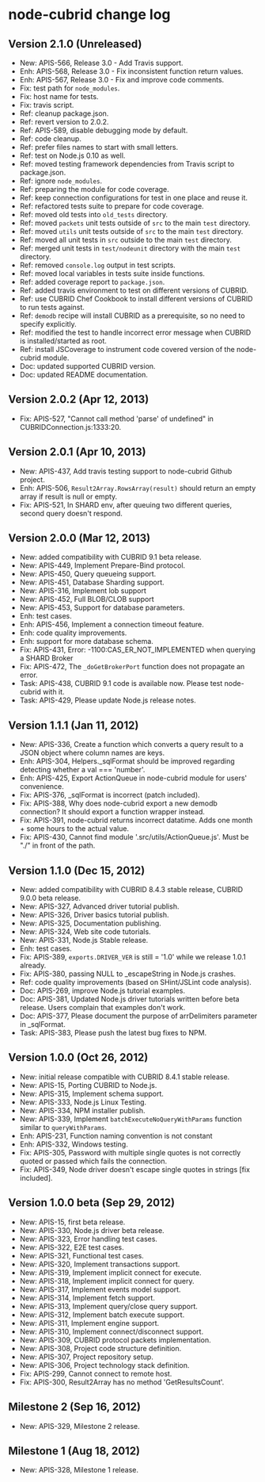 # node-cubrid change log

## Version 2.1.0 (Unreleased)

- New: APIS-566, Release 3.0 - Add Travis support.
- Enh: APIS-568, Release 3.0 - Fix inconsistent function return values.
- Enh: APIS-567, Release 3.0 - Fix and improve code comments.
- Fix: test path for `node_modules`.
- Fix: host name for tests.
- Fix: travis script.
- Ref: cleanup package.json.
- Ref: revert version to 2.0.2.
- Ref: APIS-589, disable debugging mode by default.
- Ref: code cleanup.
- Ref: prefer files names to start with small letters.
- Ref: test on Node.js 0.10 as well.
- Ref: moved testing framework dependencies from Travis script to package.json.
- Ref: ignore `node_modules`.
- Ref: preparing the module for code coverage.
- Ref: keep connection configurations for test in one place and reuse it.
- Ref: refactored tests suite to prepare for code coverage.
- Ref: moved old tests into `old_tests` directory.
- Ref: moved `packets` unit tests outside of `src` to the main `test` directory.
- Ref: moved `utils` unit tests outside of `src` to the main `test` directory.
- Ref: moved all unit tests in `src` outside to the main `test` directory.
- Ref: merged unit tests in `test/nodeunit` directory with the main `test` directory.
- Ref: removed `console.log` output in test scripts.
- Ref: moved local variables in tests suite inside functions.
- Ref: added coverage report to `package.json`.
- Ref: added travis environment to test on different versions of CUBRID.
- Ref: use CUBRID Chef Cookbook to install different versions of CUBRID to run tests against.
- Ref: `demodb` recipe will install CUBRID as a prerequisite, so no need to specify explicitly.
- Ref: modified the test to handle incorrect error message when CUBRID is installed/started as root.
- Ref: install JSCoverage to instrument code covered version of the node-cubrid module.
- Doc: updated supported CUBRID version.
- Doc: updated README documentation.

## Version 2.0.2 (Apr 12, 2013)

- Fix: APIS-527, "Cannot call method 'parse' of undefined" in CUBRIDConnection.js:1333:20.

## Version 2.0.1 (Apr 10, 2013)

- New: APIS-437, Add travis testing support to node-cubrid Github project.
- Enh: APIS-506, `Result2Array.RowsArray(result)` should return an empty array if result is null or empty.
- Fix: APIS-521, In SHARD env, after queuing two different queries, second query doesn't respond.

## Version 2.0.0 (Mar 12, 2013)

- New: added compatibility with CUBRID 9.1 beta release.
- New: APIS-449, Implement Prepare-Bind protocol.
- New: APIS-450, Query queueing support.
- New: APIS-451, Database Sharding support.
- New: APIS-316, Implement lob support
- New: APIS-452, Full BLOB/CLOB support
- New: APIS-453, Support for database parameters.
- Enh: test cases.
- Enh: APIS-456, Implement a connection timeout feature.
- Enh: code quality improvements.
- Enh: support for more database schema.
- Fix: APIS-431, Error: -1100:CAS_ER_NOT_IMPLEMENTED when querying a SHARD Broker
- Fix: APIS-472, The `_doGetBrokerPort` function does not propagate an error.
- Task: APIS-438, CUBRID 9.1 code is available now. Please test node-cubrid with it.
- Task: APIS-429, Please update Node.js release notes.

## Version 1.1.1 (Jan 11, 2012)

- New: APIS-336, Create a function which converts a query result to a JSON object where column names are keys.
- Enh: APIS-304, Helpers._sqlFormat should be improved regarding detecting whether a val === 'number'.
- Enh: APIS-425, Export ActionQueue in node-cubrid module for users' convenience.
- Fix: APIS-376, _sqlFormat is incorrect (patch included).
- Fix: APIS-388, Why does node-cubrid export a new demodb connection? It should export a function wrapper instead.
- Fix: APIS-391, node-cubrid returns incorrect datatime. Adds one month + some hours to the actual value.
- Fix: APIS-430, Cannot find module '.src/utils/ActionQueue.js'. Must be "./" in front of the path.

## Version 1.1.0 (Dec 15, 2012)

- New: added compatibility with CUBRID 8.4.3 stable release, CUBRID 9.0.0 beta release.
- New: APIS-327, Advanced driver tutorial publish.
- New: APIS-326, Driver basics tutorial publish.
- New: APIS-325, Documentation publishing.
- New: APIS-324, Web site code tutorials.
- New: APIS-331, Node.js Stable release.
- Enh: test cases.
- Fix: APIS-389, `exports.DRIVER_VER` is still = '1.0' while we release 1.0.1 already.
- Fix: APIS-380, passing NULL to _escapeString in Node.js crashes.
- Ref: code quality improvements (based on SHint/JSLint code analysis).
- Doc: APIS-269, improve Node.js tutorial examples.
- Doc: APIS-381, Updated Node.js driver tutorials written before beta release. Users complain that examples don't work.
- Doc: APIS-377, Please document the purpose of arrDelimiters parameter in _sqlFormat.
- Task: APIS-383, Please push the latest bug fixes to NPM.

## Version 1.0.0 (Oct 26, 2012)

- New: initial release compatible with CUBRID 8.4.1 stable release.
- New: APIS-15, Porting CUBRID to Node.js.
- New: APIS-315, Implement schema support.
- New: APIS-333, Node.js Linux Testing.
- New: APIS-334, NPM installer publish.
- New: APIS-339, Implement `batchExecuteNoQueryWithParams` function similar to `queryWithParams`.
- Enh: APIS-231, Function naming convention is not constant
- Enh: APIS-332, Windows testing.
- Fix: APIS-305, Password with multiple single quotes is not correctly quoted or passed which fails the connection.
- Fix: APIS-349, Node driver doesn't escape single quotes in strings [fix included].

## Version 1.0.0 beta (Sep 29, 2012)

- New: APIS-15, first beta release.
- New: APIS-330, Node.js driver beta release.
- New: APIS-323, Error handling test cases.
- New: APIS-322, E2E test cases.
- New: APIS-321, Functional test cases.
- New: APIS-320, Implement transactions support.
- New: APIS-319, Implement implicit connect for execute.
- New: APIS-318, Implement implicit connect for query.
- New: APIS-317, Implement events model support.
- New: APIS-314, Implement fetch support.
- New: APIS-313, Implement query/close query support.
- New: APIS-312, Implement batch execute support.
- New: APIS-311, Implement engine support.
- New: APIS-310, Implement connect/disconnect support.
- New: APIS-309, CUBRID protocol packets implementation.
- New: APIS-308, Project code structure definition.
- New: APIS-307, Project repository setup.
- New: APIS-306, Project technology stack definition.
- Fix: APIS-299, Cannot connect to remote host.
- Fix: APIS-300, Result2Array has no method 'GetResultsCount'.

## Milestone 2 (Sep 16, 2012)

- New: APIS-329, Milestone 2 release.

## Milestone 1 (Aug 18, 2012)

- New: APIS-328, Milestone 1 release.

